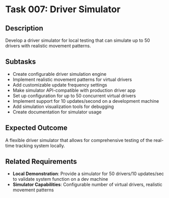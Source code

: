# Task 007: Driver Simulator

## Description
Develop a driver simulator for local testing that can simulate up to 50 drivers with realistic movement patterns.

## Subtasks
- Create configurable driver simulation engine
- Implement realistic movement patterns for virtual drivers
- Add customizable update frequency settings
- Make simulator API-compatible with production driver app
- Set up configuration for up to 50 concurrent virtual drivers
- Implement support for 10 updates/second on a development machine
- Add simulation visualization tools for debugging
- Create documentation for simulator usage

## Expected Outcome
A flexible driver simulator that allows for comprehensive testing of the real-time tracking system locally.

## Related Requirements
- **Local Demonstration**: Provide a simulator for 50 drivers/10 updates/sec to validate system function on a dev machine
- **Simulator Capabilities**: Configurable number of virtual drivers, realistic movement patterns
